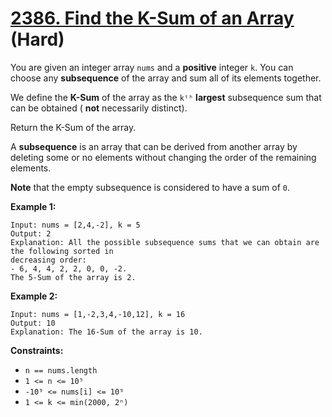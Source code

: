 # [2386. Find the K-Sum of an Array][link] (Hard)

[link]: https://leetcode.com/problems/find-the-k-sum-of-an-array/

You are given an integer array `nums` and a **positive** integer `k`. You can choose any
**subsequence** of the array and sum all of its elements together.

We define the **K-Sum** of the array as the `kᵗʰ` **largest** subsequence sum that can be obtained (
**not** necessarily distinct).

Return the K-Sum of the array.

A **subsequence** is an array that can be derived from another array by deleting some or no elements
without changing the order of the remaining elements.

**Note** that the empty subsequence is considered to have a sum of `0`.

**Example 1:**

```
Input: nums = [2,4,-2], k = 5
Output: 2
Explanation: All the possible subsequence sums that we can obtain are the following sorted in
decreasing order:
- 6, 4, 4, 2, 2, 0, 0, -2.
The 5-Sum of the array is 2.
```

**Example 2:**

```
Input: nums = [1,-2,3,4,-10,12], k = 16
Output: 10
Explanation: The 16-Sum of the array is 10.
```

**Constraints:**

- `n == nums.length`
- `1 <= n <= 10⁵`
- `-10⁹ <= nums[i] <= 10⁹`
- `1 <= k <= min(2000, 2ⁿ)`
